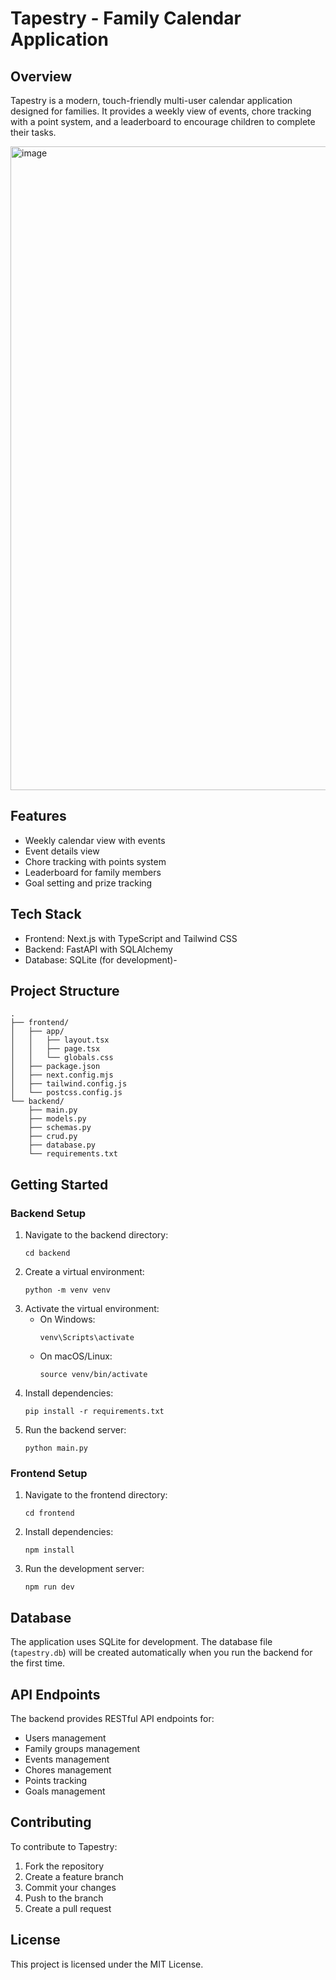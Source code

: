 # Tapestry - Family Calendar Application

## Overview
Tapestry is a modern, touch-friendly multi-user calendar application designed for families. It provides a weekly view of events, chore tracking with a point system, and a leaderboard to encourage children to complete their tasks.

<img width="1103" height="1030" alt="image" src="https://github.com/user-attachments/assets/5041e590-4f73-4ef0-bba1-71757d9381a1" />

## Features
- Weekly calendar view with events
- Event details view
- Chore tracking with points system
- Leaderboard for family members
- Goal setting and prize tracking

## Tech Stack
- Frontend: Next.js with TypeScript and Tailwind CSS
- Backend: FastAPI with SQLAlchemy
- Database: SQLite (for development)- 


## Project Structure
```
.
├── frontend/
│   ├── app/
│   │   ├── layout.tsx
│   │   ├── page.tsx
│   │   └── globals.css
│   ├── package.json
│   ├── next.config.mjs
│   ├── tailwind.config.js
│   └── postcss.config.js
└── backend/
    ├── main.py
    ├── models.py
    ├── schemas.py
    ├── crud.py
    ├── database.py
    └── requirements.txt
```

## Getting Started

### Backend Setup
1. Navigate to the backend directory:
   ```
   cd backend
   ```
2. Create a virtual environment:
   ```
   python -m venv venv
   ```
3. Activate the virtual environment:
   - On Windows:
     ```
     venv\Scripts\activate
     ```
   - On macOS/Linux:
     ```
     source venv/bin/activate
     ```
4. Install dependencies:
   ```
   pip install -r requirements.txt
   ```
5. Run the backend server:
   ```
   python main.py
   ```

### Frontend Setup
1. Navigate to the frontend directory:
   ```
   cd frontend
   ```
2. Install dependencies:
   ```
   npm install
   ```
3. Run the development server:
   ```
   npm run dev
   ```

## Database
The application uses SQLite for development. The database file (`tapestry.db`) will be created automatically when you run the backend for the first time.

## API Endpoints
The backend provides RESTful API endpoints for:
- Users management
- Family groups management
- Events management
- Chores management
- Points tracking
- Goals management

## Contributing
To contribute to Tapestry:
1. Fork the repository
2. Create a feature branch
3. Commit your changes
4. Push to the branch
5. Create a pull request

## License
This project is licensed under the MIT License.
